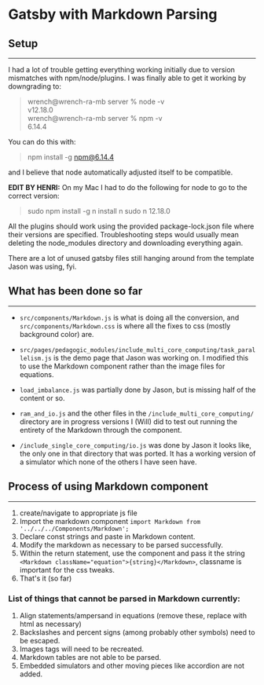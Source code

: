 # Gatsby with Markdown Parsing





## Setup

----

I had a lot of trouble getting everything working initially due to version mismatches with npm/node/plugins. I was finally able to get it working by downgrading to:


>wrench@wrench-ra-mb server % node -v  
>v12.18.0  
>wrench@wrench-ra-mb server % npm -v  
>6.14.4  


You can do this with:

>npm install -g npm@6.14.4

and I believe that node automatically adjusted itself to be compatible. 

**EDIT BY HENRI:** On my Mac I had to do the following for node to go to the correct version:

>sudo npm install -g n install n
>sudo n 12.18.0

All the plugins should work using the provided package-lock.json file where their versions are specified. Troubleshooting steps would usually mean deleting the node_modules directory and downloading everything again. 

There are a lot of unused gatsby files still hanging around from the template Jason was using, fyi. 




## What has been done so far
---

- `src/components/Markdown.js` is what is doing all the conversion, and `src/components/Markdown.css` is where all the fixes to css (mostly background color) are.

- `src/pages/pedagogic_modules/include_multi_core_computing/task_parallelism.js` is the demo page that Jason was working on. I modified this to use the Markdown component rather than the image files for equations.
- `load_imbalance.js` was partially done by Jason, but is missing half of the content or so. 
- `ram_and_io.js` and the other files in the `/include_multi_core_computing/` directory are in progress versions I (Will) did to test out running the entirety of the Markdown through the component. 
- `/include_single_core_computing/io.js` was done by Jason it looks like, the only one in that directory that was ported. It has a working version of a simulator which none of the others I have seen have.

## Process of using Markdown component
---

1. create/navigate to appropriate js file
1. Import the markdown component `import Markdown from '../../../Components/Markdown';`
1. Declare const strings and paste in Markdown content.
  1. Modify the markdown as necessary to be parsed successfully.
1. Within the return statement, use the component and pass it the string `<Markdown className="equation">{string}</Markdown>`, classname is important for the css tweaks.
1. That's it (so far)


### List of things that cannot be parsed in Markdown currently: 
  1. Align statements/ampersand in equations (remove these, replace with html as necessary)
  2. Backslashes and percent signs (among probably other symbols) need to be escaped. 
  3. Images tags will need to be recreated.
  4. Markdown tables are not able to be parsed.
  5. Embedded simulators and other moving pieces like accordion are not added.





